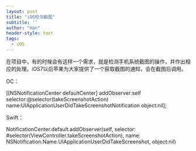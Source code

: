 ```yaml
---
layout: post
title: "iOS检测截图"
subtitle: ''
author: "Han"
header-style: text
tags:
  - iOS
---
```


在项目中，有的时候会有这样一个需求，就是检测手机系统截图的操作，并作出相应的处理。iOS7以后苹果为大家提供了一个获取截图的通知，会在截图后调用。

OC：

[[NSNotificationCenter defaultCenter] addObserver:self selector:@selector(takeScreenshotAction) name:UIApplicationUserDidTakeScreenshotNotification object:nil];

Swift：

NotificationCenter.default.addObserver(self, selector: #selector(ViewController.takeScreenshotAction), name: NSNotification.Name.UIApplicationUserDidTakeScreenshot, object:nil)







